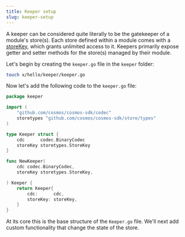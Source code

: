 ```yaml
---
title: Keeper setup
slug: keeper-setup
---
```


A keeper can be considered quite literally to be the gatekeeper of a module's store(s). Each store defined within a module comes with a [storeKey](../types/keys.md), which grants unlimited access to it. Keepers primarily expose getter and setter methods for the store(s) managed by their module.

Let's begin by creating the `keeper.go` file in the `keeper` folder:

```bash
touch x/hello/keeper/keeper.go
```

Now let's add the following code to the `keeper.go` file:

```Go
package keeper

import (
	"github.com/cosmos/cosmos-sdk/codec"
	storetypes "github.com/cosmos/cosmos-sdk/store/types"
)

type Keeper struct {
	cdc      codec.BinaryCodec
	storeKey storetypes.StoreKey
}

func NewKeeper(
	cdc codec.BinaryCodec,
	storeKey storetypes.StoreKey,

) Keeper {
	return Keeper{
		cdc:      cdc,
		storeKey: storeKey,
	}
}
```

At its core this is the base structure of the `Keeper.go` file. We'll next add custom functionality that change the state of the store.
